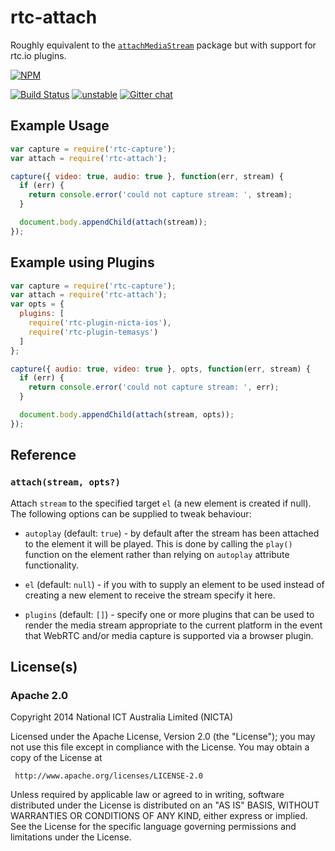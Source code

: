 # rtc-attach

Roughly equivalent to the
[`attachMediaStream`](https://www.npmjs.org/package/attachmediastream)
package but with support for rtc.io plugins.


[![NPM](https://nodei.co/npm/rtc-attach.png)](https://nodei.co/npm/rtc-attach/)

[![Build Status](https://img.shields.io/travis/rtc-io/rtc-attach.svg?branch=master)](https://travis-ci.org/rtc-io/rtc-attach) [![unstable](https://img.shields.io/badge/stability-unstable-yellowgreen.svg)](https://github.com/dominictarr/stability#unstable) 
[![Gitter chat](https://badges.gitter.im/rtc-io.png)](https://gitter.im/rtc-io)



## Example Usage

```js
var capture = require('rtc-capture');
var attach = require('rtc-attach');

capture({ video: true, audio: true }, function(err, stream) {
  if (err) {
    return console.error('could not capture stream: ', stream);
  }

  document.body.appendChild(attach(stream));
});

```

## Example using Plugins

```js
var capture = require('rtc-capture');
var attach = require('rtc-attach');
var opts = {
  plugins: [
    require('rtc-plugin-nicta-ios'),
    require('rtc-plugin-temasys')
  ]
};

capture({ audio: true, video: true }, opts, function(err, stream) {
  if (err) {
    return console.error('could not capture stream: ', err);
  }

  document.body.appendChild(attach(stream, opts));
});

```

## Reference

### `attach(stream, opts?)`

Attach `stream` to the specified target `el` (a new element is created if
null). The following options can be supplied to tweak behaviour:

- `autoplay` (default: `true`) - by default after the stream has been
  attached to the element it will be played.  This is done by calling
  the `play()` function on the element rather than relying on `autoplay`
  attribute functionality.

- `el` (default: `null`) - if you with to supply an element to be used
  instead of creating a new element to receive the stream specify it here.

- `plugins` (default: `[]`) - specify one or more plugins that can be used
  to render the media stream appropriate to the current platform in the
  event that WebRTC and/or media capture is supported via a browser plugin.

## License(s)

### Apache 2.0

Copyright 2014 National ICT Australia Limited (NICTA)

   Licensed under the Apache License, Version 2.0 (the "License");
   you may not use this file except in compliance with the License.
   You may obtain a copy of the License at

     http://www.apache.org/licenses/LICENSE-2.0

   Unless required by applicable law or agreed to in writing, software
   distributed under the License is distributed on an "AS IS" BASIS,
   WITHOUT WARRANTIES OR CONDITIONS OF ANY KIND, either express or implied.
   See the License for the specific language governing permissions and
   limitations under the License.
